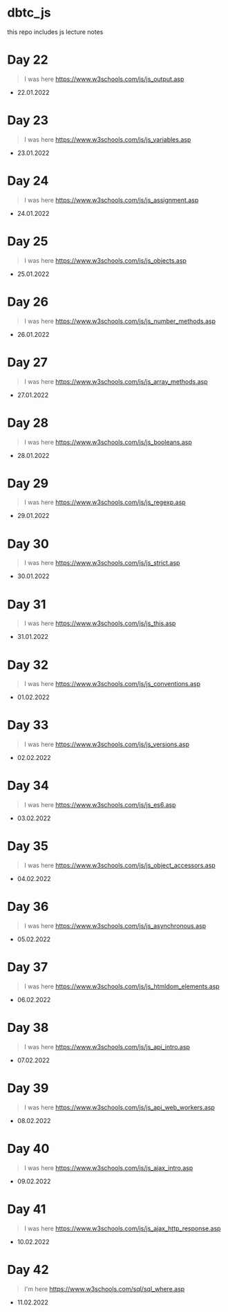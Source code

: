 # dbtc_js
this repo includes js lecture notes

# Day 22
> I was here https://www.w3schools.com/js/js_output.asp
- 22.01.2022

# Day 23
> I was here https://www.w3schools.com/js/js_variables.asp
- 23.01.2022

# Day 24
> I was here https://www.w3schools.com/js/js_assignment.asp
- 24.01.2022

# Day 25
> I was here https://www.w3schools.com/js/js_objects.asp
- 25.01.2022

# Day 26
> I was here https://www.w3schools.com/js/js_number_methods.asp
- 26.01.2022

# Day 27
> I was here https://www.w3schools.com/js/js_array_methods.asp
- 27.01.2022

# Day 28
> I was here https://www.w3schools.com/js/js_booleans.asp
- 28.01.2022

# Day 29
> I was here https://www.w3schools.com/js/js_regexp.asp
- 29.01.2022

# Day 30
> I was here https://www.w3schools.com/js/js_strict.asp
- 30.01.2022

# Day 31
> I was here https://www.w3schools.com/js/js_this.asp
- 31.01.2022

# Day 32
> I was here https://www.w3schools.com/js/js_conventions.asp
- 01.02.2022

# Day 33
> I was here https://www.w3schools.com/js/js_versions.asp
- 02.02.2022

# Day 34
> I was here https://www.w3schools.com/js/js_es6.asp
- 03.02.2022 

# Day 35
> I was here https://www.w3schools.com/js/js_object_accessors.asp
- 04.02.2022

# Day 36
> I was here https://www.w3schools.com/js/js_asynchronous.asp
- 05.02.2022

# Day 37
> I was here https://www.w3schools.com/js/js_htmldom_elements.asp
- 06.02.2022

# Day 38
> I was here https://www.w3schools.com/js/js_api_intro.asp
- 07.02.2022

# Day 39
> I was here https://www.w3schools.com/js/js_api_web_workers.asp 
- 08.02.2022

# Day 40
> I was here https://www.w3schools.com/js/js_ajax_intro.asp
- 09.02.2022

# Day 41
> I was here https://www.w3schools.com/js/js_ajax_http_response.asp
- 10.02.2022

# Day 42
> I'm here https://www.w3schools.com/sql/sql_where.asp
- 11.02.2022
